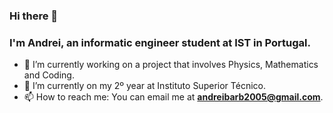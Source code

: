 
### Hi there 👋 
### I'm Andrei, an informatic engineer student at IST in Portugal.


- 🔭 I’m currently working on a project that involves Physics, Mathematics and Coding.
- 🌱 I’m currently on my 2º year at Instituto Superior Técnico.
- 📫 How to reach me: You can email me at **andreibarb2005@gmail.com**.

